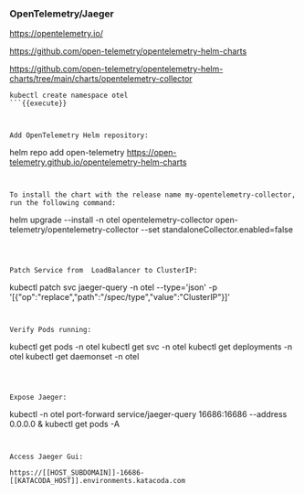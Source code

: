 ### OpenTelemetry/Jaeger

https://opentelemetry.io/

https://github.com/open-telemetry/opentelemetry-helm-charts

https://github.com/open-telemetry/opentelemetry-helm-charts/tree/main/charts/opentelemetry-collector


``` 
kubectl create namespace otel
```{{execute}}



Add OpenTelemetry Helm repository:
``` 
helm repo add open-telemetry https://open-telemetry.github.io/opentelemetry-helm-charts
```{{execute}}


To install the chart with the release name my-opentelemetry-collector, run the following command:

``` 
helm upgrade --install  -n otel  opentelemetry-collector open-telemetry/opentelemetry-collector --set standaloneCollector.enabled=false
```{{execute}}



Patch Service from  LoadBalancer to ClusterIP:
``` 
kubectl patch svc jaeger-query -n otel --type='json' -p '[{"op":"replace","path":"/spec/type","value":"ClusterIP"}]'
```{{execute}}


Verify Pods running:
``` 
kubectl get pods -n otel
kubectl get svc -n otel
kubectl get deployments -n otel
kubectl get daemonset -n otel
```{{execute}}



Expose Jaeger:
``` 
kubectl -n otel port-forward service/jaeger-query 16686:16686  --address 0.0.0.0 &
kubectl get pods -A
```{{execute}}


Access Jaeger Gui:

https://[[HOST_SUBDOMAIN]]-16686-[[KATACODA_HOST]].environments.katacoda.com


